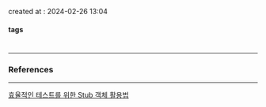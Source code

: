 created at : 2024-02-26 13:04

#### tags

#

--- 



### References
---
[효율적인 테스트를 위한 Stub 객체 활용법](https://sungjk.github.io/2023/09/10/effective-stub.html)
